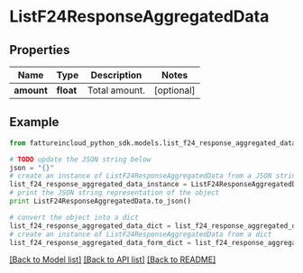 # ListF24ResponseAggregatedData


## Properties
Name | Type | Description | Notes
------------ | ------------- | ------------- | -------------
**amount** | **float** | Total amount. | [optional] 

## Example

```python
from fattureincloud_python_sdk.models.list_f24_response_aggregated_data import ListF24ResponseAggregatedData

# TODO update the JSON string below
json = "{}"
# create an instance of ListF24ResponseAggregatedData from a JSON string
list_f24_response_aggregated_data_instance = ListF24ResponseAggregatedData.from_json(json)
# print the JSON string representation of the object
print ListF24ResponseAggregatedData.to_json()

# convert the object into a dict
list_f24_response_aggregated_data_dict = list_f24_response_aggregated_data_instance.to_dict()
# create an instance of ListF24ResponseAggregatedData from a dict
list_f24_response_aggregated_data_form_dict = list_f24_response_aggregated_data.from_dict(list_f24_response_aggregated_data_dict)
```
[[Back to Model list]](../README.md#documentation-for-models) [[Back to API list]](../README.md#documentation-for-api-endpoints) [[Back to README]](../README.md)


